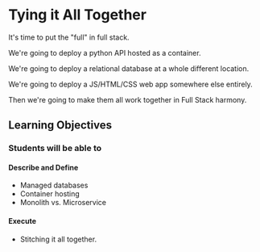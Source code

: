 # Tying it All Together

It's time to put the "full" in full stack.

We're going to deploy a python API hosted as a container.

We're going to deploy a relational database at a whole different location.

We're going to deploy a JS/HTML/CSS web app somewhere else entirely.

Then we're going to make them all work together in Full Stack harmony.

## Learning Objectives

### Students will be able to

#### Describe and Define

- Managed databases
- Container hosting
- Monolith vs. Microservice

#### Execute

- Stitching it all together.

<!--## Today's Outline-->

<!-- To Be Completed By Instructor -->
